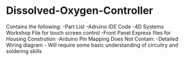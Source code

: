 # Dissolved-Oxygen-Controller

Contains the following:
-Part List
-Adruino IDE Code
-4D Systems  Workshop File for touch screen control
-Front Panel Express files for Housing Constrution
-Arduino Pin Mapping
Does Not Contain:
-Detailed Wiring diagram - Will require some basic understanding of circuitry and soldering skills
